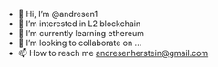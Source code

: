 - 👋 Hi, I’m @andresen1
- 👀 I’m interested in L2 blockchain
- 🌱 I’m currently learning ethereum
- 💞️ I’m looking to collaborate on ...
- 📫 How to reach me andresenherstein@gmail.com

